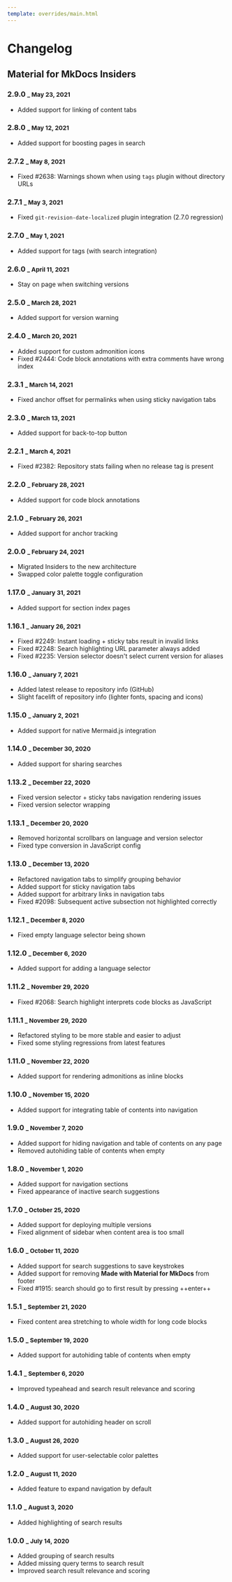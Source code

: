 ```yaml
---
template: overrides/main.html
---
```


# Changelog

## Material for MkDocs Insiders

### 2.9.0 <small>_ May 23, 2021</small>

- Added support for linking of content tabs

### 2.8.0 <small>_ May 12, 2021</small>

- Added support for boosting pages in search

### 2.7.2 <small>_ May 8, 2021</small>

- Fixed #2638: Warnings shown when using `tags` plugin without directory URLs

### 2.7.1 <small>_ May 3, 2021</small>

- Fixed `git-revision-date-localized` plugin integration (2.7.0 regression)

### 2.7.0 <small>_ May 1, 2021</small>

- Added support for tags (with search integration)

### 2.6.0 <small>_ April 11, 2021</small>

- Stay on page when switching versions

### 2.5.0 <small>_ March 28, 2021</small>

- Added support for version warning

### 2.4.0 <small>_ March 20, 2021</small>

- Added support for custom admonition icons
- Fixed #2444: Code block annotations with extra comments have wrong index

### 2.3.1 <small>_ March 14, 2021</small>

- Fixed anchor offset for permalinks when using sticky navigation tabs

### 2.3.0 <small>_ March 13, 2021</small>

- Added support for back-to-top button

### 2.2.1 <small>_ March 4, 2021</small>

- Fixed #2382: Repository stats failing when no release tag is present

### 2.2.0 <small>_ February 28, 2021</small>

- Added support for code block annotations

### 2.1.0 <small>_ February 26, 2021</small>

- Added support for anchor tracking

### 2.0.0 <small>_ February 24, 2021</small>

- Migrated Insiders to the new architecture
- Swapped color palette toggle configuration

### 1.17.0 <small>_ January 31, 2021</small>

- Added support for section index pages

### 1.16.1 <small>_ January 26, 2021</small>

- Fixed #2249: Instant loading + sticky tabs result in invalid links
- Fixed #2248: Search highlighting URL parameter always added
- Fixed #2235: Version selector doesn't select current version for aliases

### 1.16.0 <small>_ January 7, 2021</small>

- Added latest release to repository info (GitHub)
- Slight facelift of repository info (lighter fonts, spacing and icons)

### 1.15.0 <small>_ January 2, 2021</small>

- Added support for native Mermaid.js integration

### 1.14.0 <small>_ December 30, 2020</small>

- Added support for sharing searches

### 1.13.2 <small>_ December 22, 2020</small>

- Fixed version selector + sticky tabs navigation rendering issues
- Fixed version selector wrapping

### 1.13.1 <small>_ December 20, 2020</small>

- Removed horizontal scrollbars on language and version selector
- Fixed type conversion in JavaScript config

### 1.13.0 <small>_ December 13, 2020</small>

- Refactored navigation tabs to simplify grouping behavior
- Added support for sticky navigation tabs
- Added support for arbitrary links in navigation tabs
- Fixed #2098: Subsequent active subsection not highlighted correctly

### 1.12.1 <small>_ December 8, 2020</small>

- Fixed empty language selector being shown

### 1.12.0 <small>_ December 6, 2020</small>

- Added support for adding a language selector

### 1.11.2 <small>_ November 29, 2020</small>

- Fixed #2068: Search highlight interprets code blocks as JavaScript

### 1.11.1 <small>_ November 29, 2020</small>

- Refactored styling to be more stable and easier to adjust
- Fixed some styling regressions from latest features

### 1.11.0 <small>_ November 22, 2020</small>

- Added support for rendering admonitions as inline blocks

### 1.10.0 <small>_ November 15, 2020</small>

- Added support for integrating table of contents into navigation

### 1.9.0 <small>_ November 7, 2020</small>

- Added support for hiding navigation and table of contents on any page
- Removed autohiding table of contents when empty

### 1.8.0 <small>_ November 1, 2020</small>

- Added support for navigation sections
- Fixed appearance of inactive search suggestions

### 1.7.0 <small>_ October 25, 2020</small>

- Added support for deploying multiple versions
- Fixed alignment of sidebar when content area is too small

### 1.6.0 <small>_ October 11, 2020</small>

- Added support for search suggestions to save keystrokes
- Added support for removing __Made with Material for MkDocs__ from footer
- Fixed #1915: search should go to first result by pressing ++enter++

### 1.5.1 <small>_ September 21, 2020</small>

- Fixed content area stretching to whole width for long code blocks

### 1.5.0 <small>_ September 19, 2020</small>

- Added support for autohiding table of contents when empty

### 1.4.1 <small>_ September 6, 2020</small>

- Improved typeahead and search result relevance and scoring

### 1.4.0 <small>_ August 30, 2020</small>

- Added support for autohiding header on scroll

### 1.3.0 <small>_ August 26, 2020</small>

- Added support for user-selectable color palettes

### 1.2.0 <small>_ August 11, 2020</small>

- Added feature to expand navigation by default

### 1.1.0 <small>_ August 3, 2020</small>

- Added highlighting of search results

### 1.0.0 <small>_ July 14, 2020</small>

- Added grouping of search results
- Added missing query terms to search result
- Improved search result relevance and scoring
